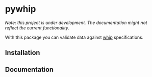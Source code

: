 # pywhip

*Note: this project is under development. The documentation might not reflect the current functionality.*

With this package you can validate data against [whip](https://github.com/inbo/whip) specifications.

## Installation

## Documentation
